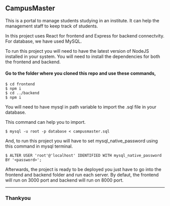 ## CampusMaster

This is a portal to manage students studying in an institute. It can help the management staff to keep track of students.

In this project uses React for frontend and Express for backend connectvity. For database, we have used MySQL.

To run this project you will need to have the latest version of NodeJS installed in your system. You will need to install the dependencies for both the frontend and backend.

#### Go to the folder where you cloned this repo and use these commands,

```console
$ cd frontend
$ npm i
$ cd ../backend
$ npm i
```

You will need to have mysql in path variable to import the .sql file in your database.

This command can help you to import.
```console
$ mysql -u root -p database < campusmaster.sql
```

And, to run this project you will have to set mysql_native_password using this command in mysql terminal.
```console
$ ALTER USER 'root'@'localhost' IDENTIFIED WITH mysql_native_password BY '<password>';
```

Afterwards, the project is ready to be deployed you just have to go into the frontend and backend folder and run each server. By defaut, the frontend will run on 3000 port and backend will run on 8000 port.

_________________
### Thankyou